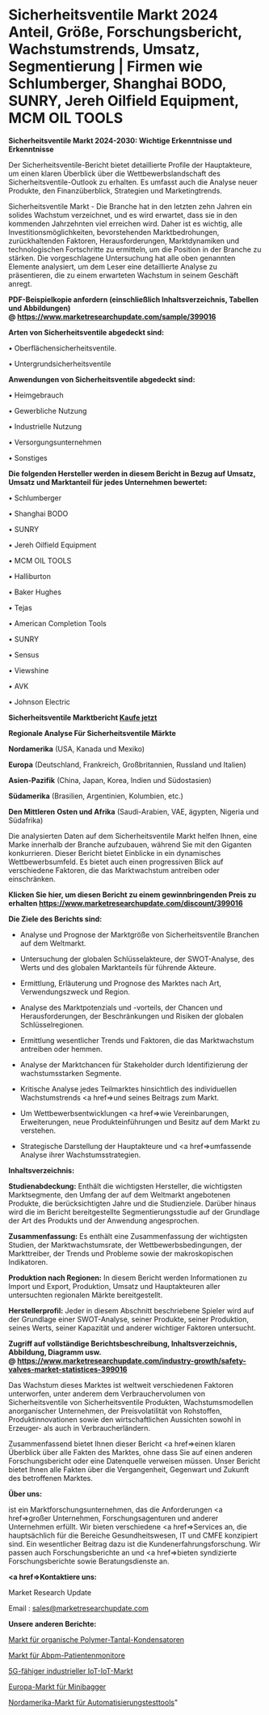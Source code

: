 # Sicherheitsventile Markt 2024 Anteil, Größe, Forschungsbericht, Wachstumstrends, Umsatz, Segmentierung | Firmen wie Schlumberger, Shanghai BODO, SUNRY, Jereh Oilfield Equipment, MCM OIL TOOLS

<strong>Sicherheitsventile Markt 2024-2030: Wichtige Erkenntnisse und Erkenntnisse</strong>

Der Sicherheitsventile-Bericht bietet detaillierte Profile der Hauptakteure, um einen klaren Überblick über die Wettbewerbslandschaft des Sicherheitsventile-Outlook zu erhalten. Es umfasst auch die Analyse neuer Produkte, den Finanzüberblick, Strategien und Marketingtrends.

Sicherheitsventile Markt - Die Branche hat in den letzten zehn Jahren ein solides Wachstum verzeichnet, und es wird erwartet, dass sie in den kommenden Jahrzehnten viel erreichen wird. Daher ist es wichtig, alle Investitionsmöglichkeiten, bevorstehenden Marktbedrohungen, zurückhaltenden Faktoren, Herausforderungen, Marktdynamiken und technologischen Fortschritte zu ermitteln, um die Position in der Branche zu stärken. Die vorgeschlagene Untersuchung hat alle oben genannten Elemente analysiert, um dem Leser eine detaillierte Analyse zu präsentieren, die zu einem erwarteten Wachstum in seinem Geschäft anregt.

<strong><b>PDF-Beispielkopie anfordern (einschließlich Inhaltsverzeichnis, Tabellen und Abbildungen) @ </b></strong><strong><a href=https://www.marketresearchupdate.com/sample/399016><strong>https://www.marketresearchupdate.com/sample/399016</u></a></strong></strong>

<strong>Arten von Sicherheitsventile abgedeckt sind:</strong>

• Oberflächensicherheitsventile.

• Untergrundsicherheitsventile

<strong>Anwendungen von Sicherheitsventile abgedeckt sind:</strong>

• Heimgebrauch

• Gewerbliche Nutzung

• Industrielle Nutzung

• Versorgungsunternehmen

• Sonstiges

<strong>Die folgenden Hersteller werden in diesem Bericht in Bezug auf Umsatz, Umsatz und Marktanteil für jedes Unternehmen bewertet:</strong>

• Schlumberger

• Shanghai BODO

• SUNRY

• Jereh Oilfield Equipment

• MCM OIL TOOLS

• Halliburton

• Baker Hughes

• Tejas

• American Completion Tools

• SUNRY

• Sensus

• Viewshine

• AVK

• Johnson Electric

<strong>Sicherheitsventile Marktbericht <a href=https://www.marketresearchupdate.com/buynow/399016>Kaufe jetzt</a></strong>

<strong>Regionale Analyse Für Sicherheitsventile Märkte</strong>

<strong>Nordamerika</strong> (USA, Kanada und Mexiko)

<strong>Europa</strong> (Deutschland, Frankreich, Großbritannien, Russland und Italien)

<strong>Asien-Pazifik</strong> (China, Japan, Korea, Indien und Südostasien)

<strong>Südamerika</strong> (Brasilien, Argentinien, Kolumbien, etc.)

<strong>Den Mittleren</strong> <strong>Osten und Afrika</strong> (Saudi-Arabien, VAE, ägypten, Nigeria und Südafrika)

Die analysierten Daten auf dem Sicherheitsventile Markt helfen Ihnen, eine Marke innerhalb der Branche aufzubauen, während Sie mit den Giganten konkurrieren. Dieser Bericht bietet Einblicke in ein dynamisches Wettbewerbsumfeld. Es bietet auch einen progressiven Blick auf verschiedene Faktoren, die das Marktwachstum antreiben oder einschränken.

<strong>Klicken Sie hier, um diesen Bericht zu einem gewinnbringenden Preis zu erhalten
</strong><strong><a href=https://www.marketresearchupdate.com/discount/399016>https://www.marketresearchupdate.com/discount/399016</b></u></strong></a>

<strong>Die Ziele des Berichts sind:</strong>

- Analyse und Prognose der Marktgröße von Sicherheitsventile Branchen auf dem Weltmarkt.

- Untersuchung der globalen Schlüsselakteure, der SWOT-Analyse, des Werts und des globalen Marktanteils für führende Akteure.

- Ermittlung, Erläuterung und Prognose des Marktes nach Art, Verwendungszweck und Region.

- Analyse des Marktpotenzials und -vorteils, der Chancen und Herausforderungen, der Beschränkungen und Risiken der globalen Schlüsselregionen.

- Ermittlung wesentlicher Trends und Faktoren, die das Marktwachstum antreiben oder hemmen.

- Analyse der Marktchancen für Stakeholder durch Identifizierung der wachstumsstarken Segmente.

- Kritische Analyse jedes Teilmarktes hinsichtlich des individuellen Wachstumstrends <a href=>und</a> seines Beitrags zum Markt.

- Um Wettbewerbsentwicklungen <a href=>wie</a> Vereinbarungen, Erweiterungen, neue Produkteinführungen und Besitz auf dem Markt zu verstehen.

- Strategische Darstellung der Hauptakteure und <a href=>umfas</a>sende Analyse ihrer Wachstumsstrategien.

<strong>Inhaltsverzeichnis:</strong>

<strong>Studienabdeckung:</strong> Enthält die wichtigsten Hersteller, die wichtigsten Marktsegmente, den Umfang der auf dem Weltmarkt angebotenen Produkte, die berücksichtigten Jahre und die Studienziele. Darüber hinaus wird die im Bericht bereitgestellte Segmentierungsstudie auf der Grundlage der Art des Produkts und der Anwendung angesprochen.

<strong>Zusammenfassung:</strong> Es enthält eine Zusammenfassung der wichtigsten Studien, der Marktwachstumsrate, der Wettbewerbsbedingungen, der Markttreiber, der Trends und Probleme sowie der makroskopischen Indikatoren.

<strong>Produktion nach Regionen:</strong> In diesem Bericht werden Informationen zu Import und Export, Produktion, Umsatz und Hauptakteuren aller untersuchten regionalen Märkte bereitgestellt.

<strong>Herstellerprofil:</strong> Jeder in diesem Abschnitt beschriebene Spieler wird auf der Grundlage einer SWOT-Analyse, seiner Produkte, seiner Produktion, seines Werts, seiner Kapazität und anderer wichtiger Faktoren untersucht.

<strong><b>Zugriff auf vollständige Berichtsbeschreibung, Inhaltsverzeichnis, Abbildung, Diagramm usw. @ </b></strong><strong><a href=https://www.marketresearchupdate.com/industry-growth/safety-valves-market-statistices-399016>https://www.marketresearchupdate.com/industry-growth/safety-valves-market-statistices-399016</a></strong>

Das Wachstum dieses Marktes ist weltweit verschiedenen Faktoren unterworfen, unter anderem dem Verbrauchervolumen von Sicherheitsventile von Sicherheitsventile Produkten, Wachstumsmodellen anorganischer Unternehmen, der Preisvolatilität von Rohstoffen, Produktinnovationen sowie den wirtschaftlichen Aussichten sowohl in Erzeuger- als auch in Verbraucherländern.

Zusammenfassend bietet Ihnen dieser Bericht <a href=>einen</a> klaren Überblick über alle Fakten des Marktes, ohne dass Sie auf einen anderen Forschungsbericht oder eine Datenquelle verweisen müssen. Unser Bericht bietet Ihnen alle Fakten über die Vergangenheit, Gegenwart und Zukunft des betroffenen Marktes.

<strong>Über uns:</strong>

 ist ein Marktforschungsunternehmen, das die Anforderungen <a href=>großer</a> Unternehmen, Forschungsagenturen und anderer Unternehmen erfüllt. Wir bieten verschiedene <a href=>Services</a> an, die hauptsächlich für die Bereiche Gesundheitswesen, IT und CMFE konzipiert sind. Ein wesentlicher Beitrag dazu ist die Kundenerfahrungsforschung. Wir passen auch Forschungsberichte an und <a href=>bieten</a> syndizierte Forschungsberichte sowie Beratungsdienste an.

<strong><a href=>Kontaktiere uns:</a></strong>

Market Research Update

Email : sales@marketresearchupdate.com

<strong>Unsere anderen Berichte:</strong>

<a href=https://www.linkedin.com/pulse/organic-polymer-tantalum-capacitors-market-opportunities>Markt für organische Polymer-Tantal-Kondensatoren</a>

<a href=https://www.linkedin.com/pulse/abpm-patient-monitor-market-analysis-segment-region-growth>Markt für Abpm-Patientenmonitore</a>

<a href=https://www.linkedin.com/pulse/5g-enabled-industrial-iot-iiot-market-analysis>5G-fähiger industrieller IoT-IoT-Markt</a>

<a href=https://www.linkedin.com/pulse/europe-mini-excavator-market-2023-current-future>Europa-Markt für Minibagger</a>

<a href=https://www.linkedin.com/pulse/north-america-automation-testing-tools-market-2023-latest>Nordamerika-Markt für Automatisierungstesttools</a>"
